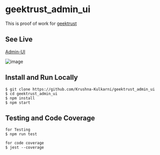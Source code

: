 # geektrust_admin_ui

This is proof of work for [geektrust](https://www.geektrust.com/coding/detailed/admin-ui)

## **See Live**

[Admin-UI](https://geektrust-admin-ui-asssignment.netlify.app/)

![image](https://github.com/Krushna-Kulkarni/geektrust_admin_ui/assets/62604823/13a0bf62-a14b-41aa-a056-b5257e2e2261)


## **Install and Run Locally**

```
$ git clone https://github.com/Krushna-Kulkarni/geektrust_admin_ui
$ cd geektrust_admin_ui
$ npm install
$ npm start
```

## **Testing and Code Coverage**

```
for Testing
$ npm run test

for code coverage
$ jest --coverage

```
